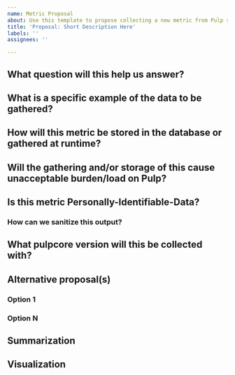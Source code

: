 ```yaml
---
name: Metric Proposal
about: Use this template to propose collecting a new metric from Pulp systems.
title: 'Proposal: Short Description Here'
labels: ''
assignees: ''

---
```


## What question will this help us answer?

## What is a specific example of the data to be gathered?

## How will this metric be stored in the database or gathered at runtime?

## Will the gathering and/or storage of this cause unacceptable burden/load on Pulp?

## Is this metric Personally-Identifiable-Data?

### How can we sanitize this output?

## What pulpcore version will this be collected with?

## Alternative proposal(s)
### Option 1
### Option N

## Summarization

## Visualization
